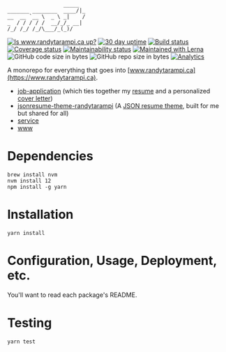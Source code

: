 ```
                  _____
_______ ________  ____/|_
__  __ `__ \  _ \ _|    /
_  / / / / /  __/_/_ __|
/_/ /_/ /_/\___/_(_)/

```

[![Is www.randytarampi.ca up?](https://img.shields.io/website-up-down-green-red/https/www.randytarampi.ca.svg?label=www.randytarampi.ca&style=flat-square)](https://www.randytarampi.ca) [![30 day uptime](https://img.shields.io/uptimerobot/ratio/m780949566-9b1b7cc0bdd3be425a9e6ac8.svg?style=flat-square)](https://uptime.randytarampi.ca) [![Build status](https://img.shields.io/travis/com/randytarampi/me.svg?style=flat-square)](https://travis-ci.com/randytarampi/me)  [![Coverage status](https://img.shields.io/coveralls/randytarampi/me.svg?style=flat-square)](https://coveralls.io/github/randytarampi/me?branch=master) [![Maintainability status](https://img.shields.io/codeclimate/maintainability-percentage/randytarampi/me.svg?style=flat-square)](https://codeclimate.com/github/randytarampi/me/maintainability)  [![Maintained with Lerna](https://img.shields.io/badge/maintained%20with-lerna-cc00ff.svg?style=flat-square)](https://lernajs.io/) ![GitHub code size in bytes](https://img.shields.io/github/languages/code-size/randytarampi/me.svg?style=flat-square) ![GitHub repo size in bytes](https://img.shields.io/github/repo-size/randytarampi/me.svg?style=flat-square) [![Analytics](https://ga-beacon.appspot.com/UA-50921068-1/beacon/github/randytarampi/me?flat&useReferrer)](https://github.com/igrigorik/ga-beacon)

A monorepo for everything that goes into [www.randytarampi.ca](https://www.randytarampi.ca).

- [job-application](packages/job-application) (which ties together my [resume](packages/resume) and a personalized [cover letter](packages/letter))
- [jsonresume-theme-randytarampi](packages/jsonresume-theme) (A [JSON resume theme](http://themes.jsonresume.org/theme/randytarampi), built for me but shared for all)
- [service](packages/service)
- [www](packages/www)

# Dependencies
```
brew install nvm
nvm install 12
npm install -g yarn
```

# Installation

```
yarn install
```

# Configuration, Usage, Deployment, etc.

You'll want to read each package's README.

# Testing

```
yarn test
```
